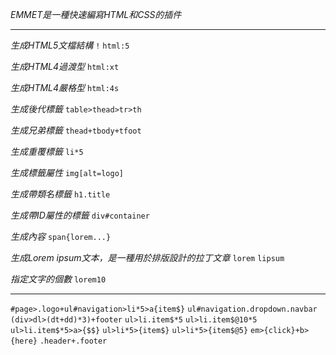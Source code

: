 *EMMET是一種快速編寫HTML和CSS的插件*

***

*生成HTML5文檔結構*
`!`
`html:5`

*生成HTML4過渡型*
`html:xt`

*生成HTML4嚴格型*
`html:4s`

*生成後代標籤*
`table>thead>tr>th`

*生成兄弟標籤*
`thead+tbody+tfoot`

*生成重覆標籤*
`li*5`

*生成標籤屬性*
`img[alt=logo]`

*生成帶類名標籤*
`h1.title`

*生成帶ID屬性的標籤*
`div#container`

*生成內容*
`span{lorem...}`

*生成Lorem ipsum文本，是一種用於排版設計的拉丁文章*
`lorem`
`lipsum`

*指定文字的個數*
`lorem10`

***

`#page>.logo+ul#navigation>li*5>a{item$}`
`ul#navigation.dropdown.navbar`
`(div>dl>(dt+dd)*3)+footer`
`ul>li.item$*5`
`ul>li.item$@10*5`
`ul>li.item$*5>a>{$$}`
`ul>li*5>{item$}`
`ul>li*5>{item$@5}`
`em>{click}+b>{here}`
`.header+.footer`

